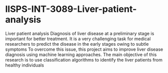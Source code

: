 # llSPS-INT-3089-Liver-patient-analysis
Liver patient analysis
Diagnosis of liver disease at a preliminary stage is important for better treatment. It is a very challenging task for medical researchers to predict the disease in 
the early stages owing to subtle symptoms To overcome this issue, this project aims to improve liver disease diagnosis using machine learning approaches. 
The main objective of this research is to use classification algorithms to identify the liver patients from healthy individuals
